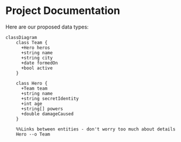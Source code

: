# Project Documentation

Here are our proposed data types:

```mermaid
classDiagram
    class Team {
      +Hero heros
      +string name
      +string city
      +date formedOn
      +bool active
    }

    class Hero {
      +Team team
      +string name
      +string secretIdentity
      +int age
      +string[] powers
      +double damageCaused
    }

    %%Links between entities - don't worry too much about details
    Hero --o Team
```

